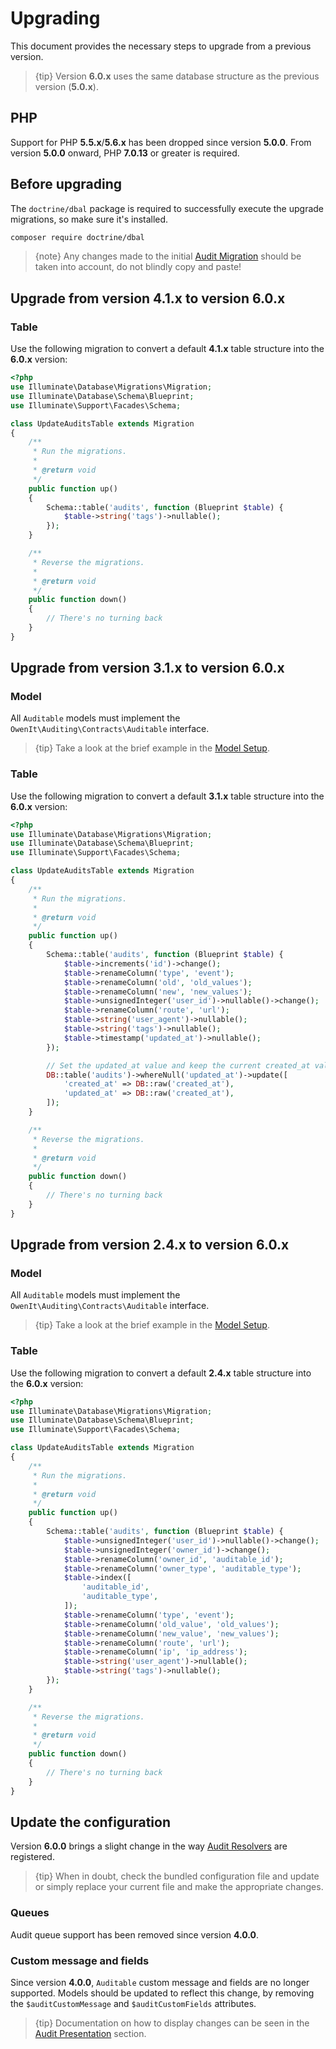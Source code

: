 # Upgrading
This document provides the necessary steps to upgrade from a previous version.

> {tip} Version **6.0.x** uses the same database structure as the previous version (**5.0.x**).

## PHP
Support for PHP **5.5.x**/**5.6.x** has been dropped since version **5.0.0**.
From version **5.0.0** onward, PHP **7.0.13** or greater is required.

## Before upgrading
The `doctrine/dbal` package is required to successfully execute the upgrade migrations, so make sure it's installed.

```sh
composer require doctrine/dbal
```

> {note} Any changes made to the initial [Audit Migration](audit-migration) should be taken into account, do not blindly copy and paste!

## Upgrade from version 4.1.x to version 6.0.x
### Table
Use the following migration to convert a default **4.1.x** table structure into the **6.0.x** version:

```php
<?php
use Illuminate\Database\Migrations\Migration;
use Illuminate\Database\Schema\Blueprint;
use Illuminate\Support\Facades\Schema;

class UpdateAuditsTable extends Migration
{
    /**
     * Run the migrations.
     *
     * @return void
     */
    public function up()
    {
        Schema::table('audits', function (Blueprint $table) {
            $table->string('tags')->nullable();
        });
    }

    /**
     * Reverse the migrations.
     *
     * @return void
     */
    public function down()
    {
        // There's no turning back
    }
}
```

## Upgrade from version 3.1.x to version 6.0.x
### Model
All `Auditable` models must implement the `OwenIt\Auditing\Contracts\Auditable` interface.

> {tip} Take a look at the brief example in the [Model Setup](model-setup).

### Table
Use the following migration to convert a default **3.1.x** table structure into the **6.0.x** version:

```php
<?php
use Illuminate\Database\Migrations\Migration;
use Illuminate\Database\Schema\Blueprint;
use Illuminate\Support\Facades\Schema;

class UpdateAuditsTable extends Migration
{
    /**
     * Run the migrations.
     *
     * @return void
     */
    public function up()
    {
        Schema::table('audits', function (Blueprint $table) {
            $table->increments('id')->change();
            $table->renameColumn('type', 'event');
            $table->renameColumn('old', 'old_values');
            $table->renameColumn('new', 'new_values');
            $table->unsignedInteger('user_id')->nullable()->change();
            $table->renameColumn('route', 'url');
            $table->string('user_agent')->nullable();
            $table->string('tags')->nullable();
            $table->timestamp('updated_at')->nullable();
        });

        // Set the updated_at value and keep the current created_at value.
        DB::table('audits')->whereNull('updated_at')->update([
            'created_at' => DB::raw('created_at'),
            'updated_at' => DB::raw('created_at'),
        ]);
    }

    /**
     * Reverse the migrations.
     *
     * @return void
     */
    public function down()
    {
        // There's no turning back
    }
}
```

## Upgrade from version 2.4.x to version 6.0.x
### Model
All `Auditable` models must implement the `OwenIt\Auditing\Contracts\Auditable` interface.

> {tip} Take a look at the brief example in the [Model Setup](model-setup).

### Table
Use the following migration to convert a default **2.4.x** table structure into the **6.0.x** version:

```php
<?php
use Illuminate\Database\Migrations\Migration;
use Illuminate\Database\Schema\Blueprint;
use Illuminate\Support\Facades\Schema;

class UpdateAuditsTable extends Migration
{
    /**
     * Run the migrations.
     *
     * @return void
     */
    public function up()
    {
        Schema::table('audits', function (Blueprint $table) {
            $table->unsignedInteger('user_id')->nullable()->change();
            $table->unsignedInteger('owner_id')->change();
            $table->renameColumn('owner_id', 'auditable_id');
            $table->renameColumn('owner_type', 'auditable_type');
            $table->index([
                'auditable_id',
                'auditable_type',
            ]);
            $table->renameColumn('type', 'event');
            $table->renameColumn('old_value', 'old_values');
            $table->renameColumn('new_value', 'new_values');
            $table->renameColumn('route', 'url');
            $table->renameColumn('ip', 'ip_address');
            $table->string('user_agent')->nullable();
            $table->string('tags')->nullable();
        });
    }

    /**
     * Reverse the migrations.
     *
     * @return void
     */
    public function down()
    {
        // There's no turning back
    }
}
```

## Update the configuration
Version **6.0.0** brings a slight change in the way [Audit Resolvers](audit-resolvers.md) are registered.

> {tip} When in doubt, check the bundled configuration file and update or simply replace your current file and make the appropriate changes.

### Queues
Audit queue support has been removed since version **4.0.0**.

### Custom message and fields
Since version **4.0.0**, `Auditable` custom message and fields are no longer supported.
Models should be updated to reflect this change, by removing the `$auditCustomMessage` and `$auditCustomFields` attributes.

> {tip} Documentation on how to display changes can be seen in the [Audit Presentation](audit-presentation) section.
